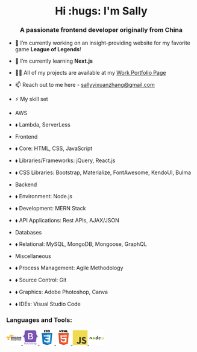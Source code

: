 
<h1 align="center">Hi :hugs: I'm Sally</h1>
<h3 align="center">A passionate frontend developer originally from China</h3>

- 🔭 I’m currently working on an insight-providing website for my favorite game **League of Legends**!

- 🌱 I’m currently learning **Next.js**

- 👨‍💻 All of my projects are available at my [Work Portfolio Page](https://banbanleelee.github.io/WorkPortfolio/)

- 📫 Reach out to me here - sallyyixuanzhang@gmail.com

- ⚡ My skill set

- AWS
- ⬧ Lambda, ServerLess
- Frontend
- ⬧   Core: HTML, CSS, JavaScript
- ⬧   Libraries/Frameworks: jQuery, React.js
- ⬧   CSS Libraries: Bootstrap, Materialize, FontAwesome, KendoUI, Bulma
- Backend
- ⬧   Environment: Node.js
- ⬧   Development: MERN Stack
- ⬧   API Applications: Rest APIs, AJAX/JSON
- Databases
- ⬧   Relational: MySQL, MongoDB, Mongoose, GraphQL
- Miscellaneous
- ⬧   Process Management: Agile Methodology
- ⬧   Source Control: Git
- ⬧   Graphics: Adobe Photoshop, Canva
- ⬧   IDEs: Visual Studio Code

<h3 align="left">Languages and Tools:</h3>
<p align="left"> <a href="https://aws.amazon.com" target="_blank" rel="noreferrer"> <img src="https://raw.githubusercontent.com/devicons/devicon/master/icons/amazonwebservices/amazonwebservices-original-wordmark.svg" alt="aws" width="40" height="40"/> </a> <a href="https://getbootstrap.com" target="_blank" rel="noreferrer"> <img src="https://raw.githubusercontent.com/devicons/devicon/master/icons/bootstrap/bootstrap-plain-wordmark.svg" alt="bootstrap" width="40" height="40"/> </a> <a href="https://www.w3schools.com/css/" target="_blank" rel="noreferrer"> <img src="https://raw.githubusercontent.com/devicons/devicon/master/icons/css3/css3-original-wordmark.svg" alt="css3" width="40" height="40"/> </a> <a href="https://www.w3.org/html/" target="_blank" rel="noreferrer"> <img src="https://raw.githubusercontent.com/devicons/devicon/master/icons/html5/html5-original-wordmark.svg" alt="html5" width="40" height="40"/> </a> <a href="https://developer.mozilla.org/en-US/docs/Web/JavaScript" target="_blank" rel="noreferrer"> <img src="https://raw.githubusercontent.com/devicons/devicon/master/icons/javascript/javascript-original.svg" alt="javascript" width="40" height="40"/> </a> <a href="https://nodejs.org" target="_blank" rel="noreferrer"> <img src="https://raw.githubusercontent.com/devicons/devicon/master/icons/nodejs/nodejs-original-wordmark.svg" alt="nodejs" width="40" height="40"/> </a> </p>
